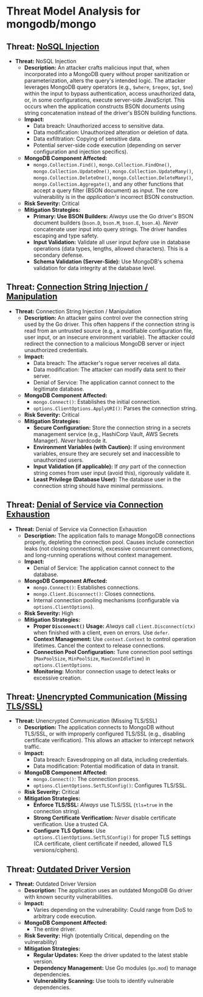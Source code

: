 # Threat Model Analysis for mongodb/mongo

## Threat: [NoSQL Injection](./threats/nosql_injection.md)

*   **Threat:** NoSQL Injection
    *   **Description:** An attacker crafts malicious input that, when incorporated into a MongoDB query without proper sanitization or parameterization, alters the query's intended logic. The attacker leverages MongoDB query operators (e.g., `$where`, `$regex`, `$gt`, `$ne`) within the input to bypass authentication, access unauthorized data, or, in some configurations, execute server-side JavaScript. This occurs when the application constructs BSON documents using string concatenation instead of the driver's BSON building functions.
    *   **Impact:**
        *   Data breach: Unauthorized access to sensitive data.
        *   Data modification: Unauthorized alteration or deletion of data.
        *   Data exfiltration: Copying of sensitive data.
        *   Potential server-side code execution (depending on server configuration and injection specifics).
    *   **MongoDB Component Affected:**
        *   `mongo.Collection.Find()`, `mongo.Collection.FindOne()`, `mongo.Collection.UpdateOne()`, `mongo.Collection.UpdateMany()`, `mongo.Collection.DeleteOne()`, `mongo.Collection.DeleteMany()`, `mongo.Collection.Aggregate()`, and any other functions that accept a query filter (BSON document) as input. The core vulnerability is in the *application's* incorrect BSON construction.
    *   **Risk Severity:** Critical
    *   **Mitigation Strategies:**
        *   **Primary: Use BSON Builders:** *Always* use the Go driver's BSON document builders (`bson.D`, `bson.M`, `bson.E`, `bson.A`). *Never* concatenate user input into query strings. The driver handles escaping and type safety.
        *   **Input Validation:** Validate all user input *before* use in database operations (data types, lengths, allowed characters). This is a secondary defense.
        *   **Schema Validation (Server-Side):** Use MongoDB's schema validation for data integrity at the database level.

## Threat: [Connection String Injection / Manipulation](./threats/connection_string_injection__manipulation.md)

*   **Threat:** Connection String Injection / Manipulation
    *   **Description:** An attacker gains control over the connection string used by the Go driver. This often happens if the connection string is read from an untrusted source (e.g., a modifiable configuration file, user input, or an insecure environment variable). The attacker could redirect the connection to a malicious MongoDB server or inject unauthorized credentials.
    *   **Impact:**
        *   Data breach: The attacker's rogue server receives all data.
        *   Data modification: The attacker can modify data sent to their server.
        *   Denial of Service: The application cannot connect to the legitimate database.
    *   **MongoDB Component Affected:**
        *   `mongo.Connect()`: Establishes the initial connection.
        *   `options.ClientOptions.ApplyURI()`: Parses the connection string.
    *   **Risk Severity:** Critical
    *   **Mitigation Strategies:**
        *   **Secure Configuration:** Store the connection string in a secrets management service (e.g., HashiCorp Vault, AWS Secrets Manager). *Never* hardcode it.
        *   **Environment Variables (with Caution):** If using environment variables, ensure they are securely set and inaccessible to unauthorized users.
        *   **Input Validation (if applicable):** If *any* part of the connection string comes from user input (avoid this), rigorously validate it.
        *   **Least Privilege (Database User):** The database user in the connection string should have minimal permissions.

## Threat: [Denial of Service via Connection Exhaustion](./threats/denial_of_service_via_connection_exhaustion.md)

*   **Threat:** Denial of Service via Connection Exhaustion
    *   **Description:** The application fails to manage MongoDB connections properly, depleting the connection pool. Causes include connection leaks (not closing connections), excessive concurrent connections, and long-running operations without context management.
    *   **Impact:**
        *   Denial of Service: The application cannot connect to the database.
    *   **MongoDB Component Affected:**
        *   `mongo.Connect()`: Establishes connections.
        *   `mongo.Client.Disconnect()`: Closes connections.
        *   Internal connection pooling mechanisms (configurable via `options.ClientOptions`).
    *   **Risk Severity:** High
    *   **Mitigation Strategies:**
        *   **Proper `Disconnect()` Usage:** *Always* call `client.Disconnect(ctx)` when finished with a client, even on errors. Use `defer`.
        *   **Context Management:** Use `context.Context` to control operation lifetimes. Cancel the context to release connections.
        *   **Connection Pool Configuration:** Tune connection pool settings (`MaxPoolSize`, `MinPoolSize`, `MaxConnIdleTime`) in `options.ClientOptions`.
        *   **Monitoring:** Monitor connection usage to detect leaks or excessive creation.

## Threat: [Unencrypted Communication (Missing TLS/SSL)](./threats/unencrypted_communication__missing_tlsssl_.md)

*   **Threat:** Unencrypted Communication (Missing TLS/SSL)
    *   **Description:** The application connects to MongoDB without TLS/SSL, or with improperly configured TLS/SSL (e.g., disabling certificate verification). This allows an attacker to intercept network traffic.
    *   **Impact:**
        *   Data breach: Eavesdropping on all data, including credentials.
        *   Data modification: Potential modification of data in transit.
    *   **MongoDB Component Affected:**
        *   `mongo.Connect()`: The connection process.
        *   `options.ClientOptions.SetTLSConfig()`: Configures TLS/SSL.
    *   **Risk Severity:** Critical
    *   **Mitigation Strategies:**
        *   **Enforce TLS/SSL:** *Always* use TLS/SSL (`tls=true` in the connection string).
        *   **Strong Certificate Verification:** *Never* disable certificate verification. Use a trusted CA.
        *   **Configure TLS Options:** Use `options.ClientOptions.SetTLSConfig()` for proper TLS settings (CA certificate, client certificate if needed, allowed TLS versions/ciphers).

## Threat: [Outdated Driver Version](./threats/outdated_driver_version.md)

*   **Threat:** Outdated Driver Version
    *   **Description:** The application uses an outdated MongoDB Go driver with known security vulnerabilities.
    *   **Impact:**
        *   Varies depending on the vulnerability: Could range from DoS to arbitrary code execution.
    *   **MongoDB Component Affected:**
        *   The entire driver.
    *   **Risk Severity:** High (potentially Critical, depending on the vulnerability)
    *   **Mitigation Strategies:**
        *   **Regular Updates:** Keep the driver updated to the latest stable version.
        *   **Dependency Management:** Use Go modules (`go.mod`) to manage dependencies.
        *   **Vulnerability Scanning:** Use tools to identify vulnerable dependencies.

